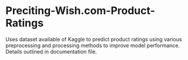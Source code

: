 # Preciting-Wish.com-Product-Ratings

Uses dataset available of Kaggle to predict product ratings using various preprocessing and processing methods to improve model performance. Details outlined in documentation file.
